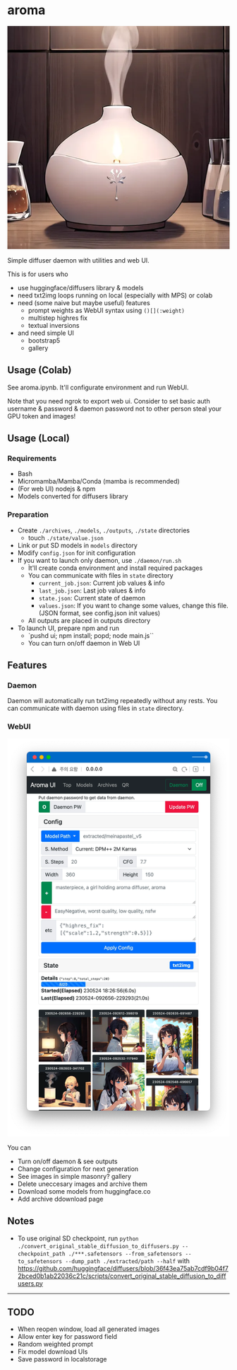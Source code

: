 # aroma

![aroma](https://raw.githubusercontent.com/lumiknit/aroma/main/aroma.webp)

Simple diffuser daemon with utilities and web UI.

This is for users who
- use huggingface/diffusers library & models
- need txt2img loops running on local (especially with MPS) or colab
- need (some naive but maybe useful) features
  - prompt weights as WebUI syntax using `()[](:weight)`
  - multistep highres fix
  - textual inversions
- and need simple UI
  - bootstrap5
  - gallery

## Usage (Colab)

See aroma.ipynb. It'll configurate environment and run WebUI.

Note that you need ngrok to export web ui. Consider to set basic auth username & password & daemon password not to other person steal your GPU token and images!

## Usage (Local)

### Requirements

- Bash
- Micromamba/Mamba/Conda (mamba is recommended)
- (For web UI) nodejs & npm
- Models converted for diffusers library

### Preparation

- Create `./archives`, `./models`, `./outputs`, `./state` directories
  - touch `./state/value.json`
- Link or put SD models in `models` directory
- Modify `config.json` for init configuration
- If you want to launch only daemon, use `./daemon/run.sh`
  - Ìt'll create conda environment and install required packages
  - You can communicate with files in `state` directory
    - `current_job.json`: Current job values & info
    - `last_job.json`: Last job values & info
    - `state.json`: Current state of daemon
    - `values.json`: If you want to change some values, change this file. (JSON format, see config.json init values)
  - All outputs are placed in outputs directory
- To launch UI, prepare npm and run
  - `pushd ui; npm install; popd; node main.js``
  - You can turn on/off daemon in Web UI

## Features

### Daemon

Daemon will automatically run txt2img repeatedly without any rests.
You can communicate with daemon using files in `state` directory.

### WebUI

![preview](https://raw.githubusercontent.com/lumiknit/aroma/main/ui-preview.webp)

You can
- Turn on/off daemon & see outputs
- Change configuration for next generation
- See images in simple masonry? gallery
- Delete uneccesary images and archive them
- Download some models from huggingface.co
- Add archive ddownload page

## Notes

- To use original SD checkpoint, run `python ./convert_original_stable_diffusion_to_diffusers.py --checkpoint_path ./***.safetensors --from_safetensors --to_safetensors --dump_path ./extracted/path --half` with https://github.com/huggingface/diffusers/blob/36f43ea75ab7cdf9b04f72bced0b1ab22036c21c/scripts/convert_original_stable_diffusion_to_diffusers.py

---

## TODO

- When reopen window, load all generated images
- Allow enter key for password field
- Random weighted prompt
- Fix model download UIs
- Save password in localstorage
